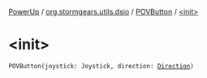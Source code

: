 [PowerUp](../../index.md) / [org.stormgears.utils.dsio](../index.md) / [POVButton](index.md) / [&lt;init&gt;](./-init-.md)

# &lt;init&gt;

`POVButton(joystick: Joystick, direction: `[`Direction`](-direction/index.md)`)`